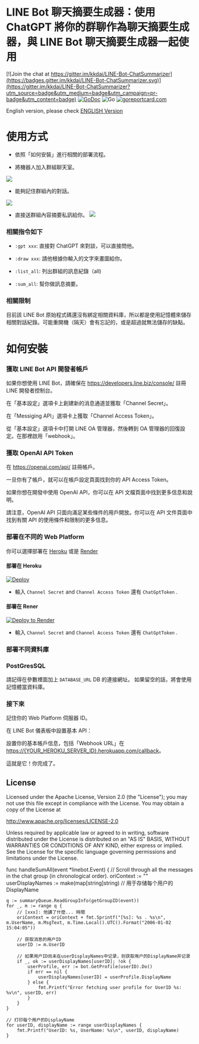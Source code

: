 LINE Bot 聊天摘要生成器：使用 ChatGPT 將你的群聊作為聊天摘要生成器，與 LINE Bot 聊天摘要生成器一起使用
==============

[![Join the chat at https://gitter.im/kkdai/LINE-Bot-ChatSummarizer](https://badges.gitter.im/kkdai/LINE-Bot-ChatSummarizer.svg)](https://gitter.im/kkdai/LINE-Bot-ChatSummarizer?utm_source=badge&utm_medium=badge&utm_campaign=pr-badge&utm_content=badge) [![GoDoc](https://godoc.org/github.com/kkdai/LINE-Bot-ChatSummarizer.svg?status.svg)](https://godoc.org/github.com/kkdai/LINE-Bot-ChatSummarizer)  ![Go](https://github.com/kkdai/LINE-Bot-ChatSummarizer/workflows/Go/badge.svg) [![goreportcard.com](https://goreportcard.com/badge/github.com/kkdai/LINE-Bot-ChatSummarizer)](https://goreportcard.com/report/github.com/kkdai/LineBotTemplate)

English version, please check [ENGLISH Version](README_en.md)

使用方式
=============

- 依照「如何安裝」進行相關的部署流程。

- 將機器人加入群組聊天室。

![](img/chat_1.png)

- 能夠記住群組內的對話。
  
![](img/list_all.png)

- 直接送群組內容摘要私訊給你。
![](img/sum_all.png)

### 相關指令如下

- `:gpt xxx`: 直接對 ChatGPT 來對談，可以直接問他。

- `:draw xxx`: 請他根據你輸入的文字來畫圖給你。

- `:list_all`: 列出群組的訊息紀錄（all)

- `:sum_all`: 幫你做訊息摘要。

### 相關限制

目前該 LINE Bot 原始程式碼還沒有綁定相關資料庫，所以都是使用記憶體來儲存相關對話紀錄。可能重開機（隔天）會有忘記的，或是超過就無法儲存的缺點。

如何安裝
=============

### 獲取 LINE Bot API 開發者帳戶

如果你想使用 LINE Bot，請確保在 <https://developers.line.biz/console/> 註冊 LINE 開發者控制台。

在「基本設定」選項卡上創建新的消息通道並獲取「Channel Secret」。

在「Messiging API」選項卡上獲取「Channel Access Token」。

從「基本設定」選項卡中打開 LINE OA 管理器，然後轉到 OA 管理器的回復設定。在那裡啟用「webhook」。

### 獲取 OpenAI API Token

在 <https://openai.com/api/> 註冊帳戶。

一旦你有了帳戶，就可以在帳戶設定頁面找到你的 API Access Token。

如果你想在開發中使用 OpenAI API，你可以在 API 文檔頁面中找到更多信息和說明。

請注意，OpenAI API 只面向滿足某些條件的用戶開放。你可以在 API 文件頁面中找到有關 API 的使用條件和限制的更多信息。

### 部署在不同的 Web Platform

你可以選擇部署在 [Heroku](https://www.heroku.com/) 或是 [Render](http://render.com/)

#### 部署在 Heroku

[![Deploy](https://www.herokucdn.com/deploy/button.svg)](https://heroku.com/deploy)

- 輸入 `Channel Secret` and `Channel Access Token` 還有 `ChatGptToken` .

#### 部署在 Rener

[![Deploy to Render](http://render.com/images/deploy-to-render-button.svg)](https://render.com/deploy)

- 輸入 `Channel Secret` and `Channel Access Token` 還有 `ChatGptToken` .

### 部署不同資料庫

### PostGresSQL

請記得在參數裡面加上 `DATABASE_URL` DB 的連接網址。
如果留空的話，將會使用記憶體當資料庫。

### 接下來

記住你的 Web Platform  伺服器 ID。

在 LINE Bot 儀表板中設置基本 API：

設置你的基本帳戶信息，包括「Webhook URL」在 <https://{YOUR_HEROKU_SERVER_ID}.herokuapp.com/callback>。

這就是它！你完成了。

License
---------------

Licensed under the Apache License, Version 2.0 (the "License");
you may not use this file except in compliance with the License.
You may obtain a copy of the License at

<http://www.apache.org/licenses/LICENSE-2.0>

Unless required by applicable law or agreed to in writing, software
distributed under the License is distributed on an "AS IS" BASIS,
WITHOUT WARRANTIES OR CONDITIONS OF ANY KIND, either express or implied.
See the License for the specific language governing permissions and
limitations under the License.

func handleSumAll(event *linebot.Event) {
	// Scroll through all the messages in the chat group (in chronological order).
	oriContext := ""
	userDisplayNames := make(map[string]string) // 用于存储每个用户的 DisplayName

	q := summaryQueue.ReadGroupInfo(getGroupID(event))
	for _, m := range q {
		// [xxx]: 他講了什麼... 時間
		oriContext = oriContext + fmt.Sprintf("[%s]: %s . %s\n", m.UserName, m.MsgText, m.Time.Local().UTC().Format("2006-01-02 15:04:05"))

		// 获取消息的用户ID
		userID := m.UserID

		// 如果用户ID尚未在userDisplayNames中记录，则获取用户的DisplayName并记录
		if _, ok := userDisplayNames[userID]; !ok {
			userProfile, err := bot.GetProfile(userID).Do()
			if err == nil {
				userDisplayNames[userID] = userProfile.DisplayName
			} else {
				fmt.Printf("Error fetching user profile for UserID %s: %v\n", userID, err)
			}
		}
	}

	// 打印每个用户的DisplayName
	for userID, displayName := range userDisplayNames {
		fmt.Printf("UserID: %s, UserName: %s\n", userID, displayName)
	}
